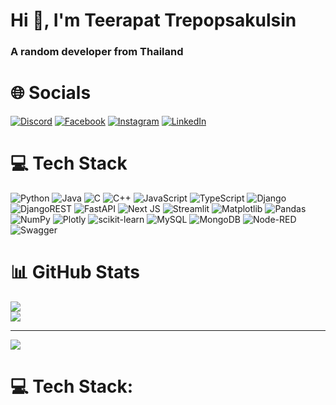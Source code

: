 <h1 align="left">Hi 👋, I'm Teerapat Trepopsakulsin</h1>
<h3 align="left">A random developer from Thailand</h3>


# 🌐 Socials
[![Discord](https://img.shields.io/badge/Discord-7289DA?style=for-the-badge&logo=discord&logoColor=white)](https://discord.gg/jingerbeii)
[![Facebook](https://img.shields.io/badge/Facebook-%231877F2.svg?style=for-the-badge&logo=facebook&logoColor=white)](https://facebook.com/teerapat.trepopsakulsin)
[![Instagram](https://img.shields.io/badge/Instagram-E4405F?style=for-the-badge&logo=instagram&logoColor=white)](https://instagram.com/jingerbeii)
[![LinkedIn](https://img.shields.io/badge/LinkedIn-%230077B5.svg?style=for-the-badge&logo=linkedin&logoColor=white)](https://linkedin.com/in/teerapat-trepopsakulsin-5325a533b)

# 💻 Tech Stack
![Python](https://img.shields.io/badge/python-3670A0?style=for-the-badge&logo=python&logoColor=ffdd54)
![Java](https://img.shields.io/badge/java-%23ED8B00.svg?style=for-the-badge&logo=openjdk&logoColor=white)
![C](https://img.shields.io/badge/c-%2300599C.svg?style=for-the-badge&logo=c&logoColor=white) 
![C++](https://img.shields.io/badge/c++-%2300599C.svg?style=for-the-badge&logo=c%2B%2B&logoColor=white)
![JavaScript](https://img.shields.io/badge/javascript-%23323330.svg?style=for-the-badge&logo=javascript&logoColor=%23F7DF1E)
![TypeScript](https://img.shields.io/badge/typescript-%23007ACC.svg?style=for-the-badge&logo=typescript&logoColor=white)
![Django](https://img.shields.io/badge/django-%23092E20.svg?style=for-the-badge&logo=django&logoColor=white)
![DjangoREST](https://img.shields.io/badge/DJANGO-REST-ff1709?style=for-the-badge&logo=django&logoColor=white&color=ff1709&labelColor=gray)
![FastAPI](https://img.shields.io/badge/FastAPI-005571?style=for-the-badge&logo=fastapi)
![Next JS](https://img.shields.io/badge/Next-black?style=for-the-badge&logo=next.js&logoColor=white)
![Streamlit](https://img.shields.io/badge/Streamlit-%23FE4B4B.svg?style=for-the-badge&logo=streamlit&logoColor=white)
![Matplotlib](https://img.shields.io/badge/Matplotlib-%23ffffff.svg?style=for-the-badge&logo=Matplotlib&logoColor=black) 
![Pandas](https://img.shields.io/badge/pandas-%23150458.svg?style=for-the-badge&logo=pandas&logoColor=white) 
![NumPy](https://img.shields.io/badge/numpy-%23013243.svg?style=for-the-badge&logo=numpy&logoColor=white) 
![Plotly](https://img.shields.io/badge/Plotly-%233F4F75.svg?style=for-the-badge&logo=plotly&logoColor=white)
![scikit-learn](https://img.shields.io/badge/scikit--learn-%23F7931E.svg?style=for-the-badge&logo=scikit-learn&logoColor=white)
![MySQL](https://img.shields.io/badge/mysql-4479A1.svg?style=for-the-badge&logo=mysql&logoColor=white) 
![MongoDB](https://img.shields.io/badge/MongoDB-%234ea94b.svg?style=for-the-badge&logo=mongodb&logoColor=white)
![Node-RED](https://img.shields.io/badge/Node--RED-%238F0000.svg?style=for-the-badge&logo=node-red&logoColor=white)
![Swagger](https://img.shields.io/badge/-Swagger-%23Clojure?style=for-the-badge&logo=swagger&logoColor=white)  

# 📊 GitHub Stats
<!--![](https://github-readme-stats.vercel.app/api?username=TeerapatTrepopsakulsin&theme=dark&hide_border=false&include_all_commits=false&count_private=false)<br/>-->
![](https://github-readme-streak-stats.herokuapp.com/?user=TeerapatTrepopsakulsin&theme=dark&hide_border=false)<br/>
![](https://github-readme-stats.vercel.app/api/top-langs/?username=TeerapatTrepopsakulsin&theme=dark&hide_border=false&include_all_commits=false&count_private=false&layout=compact)

---
[![](https://visitcount.itsvg.in/api?id=TeerapatTrepopsakulsin&icon=0&color=0)](https://visitcount.itsvg.in)

<!-- Proudly created with GPRM ( https://gprm.itsvg.in ) -->

# 💻 Tech Stack:
  


<!-- Proudly created with GPRM ( https://gprm.itsvg.in ) -->

